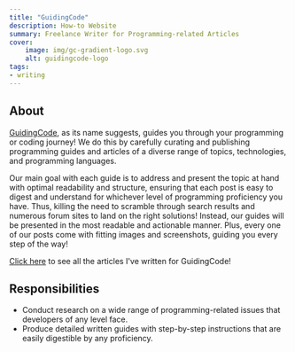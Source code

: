 ```yaml
---
title: "GuidingCode"
description: How-to Website
summary: Freelance Writer for Programming-related Articles
cover:
    image: img/gc-gradient-logo.svg
    alt: guidingcode-logo
tags:
- writing
---
```


## About
[GuidingCode](https://guidingcode.com/), as its name suggests, guides you through your programming or coding journey! We do this by carefully curating and publishing programming guides and articles of a diverse range of topics, technologies, and programming languages.

Our main goal with each guide is to address and present the topic at hand with optimal readability and structure, ensuring that each post is easy to digest and understand for whichever level of programming proficiency you have. Thus, killing the need to scramble through search results and numerous forum sites to land on the right solutions! Instead, our guides will be presented in the most readable and actionable manner. Plus, every one of our posts come with fitting images and screenshots, guiding you every step of the way!

[Click here](https://guidingcode.com/author/pierre/) to see all the articles I've written for GuidingCode!

## Responsibilities
- Conduct research on a wide range of programming-related issues that developers of any level face.
- Produce detailed written guides with step-by-step instructions that are easily digestible by any proficiency.

